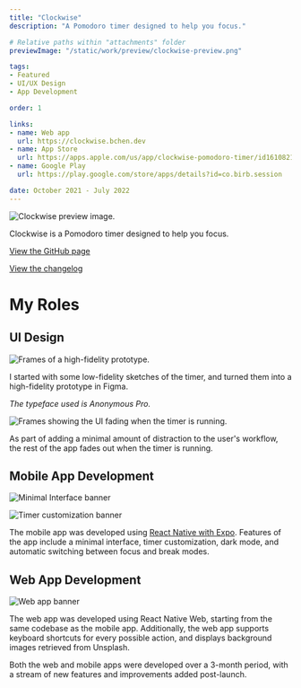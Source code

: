```yaml
---
title: "Clockwise"
description: "A Pomodoro timer designed to help you focus."

# Relative paths within "attachments" folder
previewImage: "/static/work/preview/clockwise-preview.png"

tags:
- Featured
- UI/UX Design
- App Development

order: 1

links:
- name: Web app
  url: https://clockwise.bchen.dev
- name: App Store
  url: https://apps.apple.com/us/app/clockwise-pomodoro-timer/id1610821428
- name: Google Play
  url: https://play.google.com/store/apps/details?id=co.birb.session

date: October 2021 - July 2022
---
```


<!-- To-do: add watermarks to all images -->
![Clockwise preview image.](/static/work/clockwise/app-screenshots.png)

Clockwise is a Pomodoro timer designed to help you focus.

[View the GitHub page](https://github.com/brendan-ch/clockwise)

[View the changelog](http://bchen.dev/doc/clockwise-whats-new)

# My Roles

## UI Design

![Frames of a high-fidelity prototype.](/static/work/clockwise/ui-design.png)

I started with some low-fidelity sketches of the timer, and turned them into a high-fidelity prototype in Figma.

*The typeface used is Anonymous Pro.*

![Frames showing the UI fading when the timer is running.](/static/work/clockwise/fade.png)

As part of adding a minimal amount of distraction to the user's workflow, the rest of the app fades out when the timer is running.

## Mobile App Development

![Minimal Interface banner](/static/work/clockwise/minimal-interface.png)

![Timer customization banner](/static/work/clockwise/timer-customization.png)

The mobile app was developed using [React Native with Expo](https://expo.dev). Features of the app include a minimal interface, timer customization, dark mode, and automatic switching between focus and break modes.

## Web App Development

![Web app banner](/static/work/clockwise/web-app.png)

The web app was developed using React Native Web, starting from the same codebase as the mobile app. Additionally, the web app supports keyboard shortcuts for every possible action, and displays background images retrieved from Unsplash.

Both the web and mobile apps were developed over a 3-month period, with a stream of new features and improvements added post-launch.